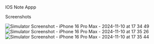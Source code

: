 IOS Note Appp

Screenshots

![Simulator Screenshot - iPhone 16 Pro Max - 2024-11-10 at 17 34 49](https://github.com/user-attachments/assets/5d8d9438-7629-463f-84fe-76e3b197fe42)
![Simulator Screenshot - iPhone 16 Pro Max - 2024-11-10 at 17 35 26](https://github.com/user-attachments/assets/0e96c6e4-65fb-46ff-80e8-abee090ea34f)
![Simulator Screenshot - iPhone 16 Pro Max - 2024-11-10 at 17 35 44](https://github.com/user-attachments/assets/7548dfc2-26ce-4104-9d81-eefdcb1a8283)

